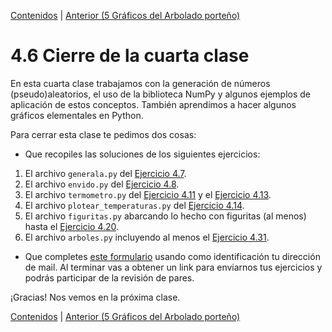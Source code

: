 [Contenidos](../Contenidos.md) \| [Anterior (5 Gráficos del Arbolado porteño)](07_Arboles3_plt.md)

# 4.6 Cierre de la cuarta clase

En esta cuarta clase trabajamos con la generación de números (pseudo)aleatorios, el uso de la biblioteca NumPy y algunos ejemplos de aplicación de estos conceptos. También aprendimos a hacer algunos gráficos elementales en Python.

Para cerrar esta clase te pedimos dos cosas:
* Que recopiles las soluciones de los siguientes ejercicios:

 1. El archivo `generala.py` del [Ejercicio 4.7](../04_Random_Plt_Dbg/02_Random.md#ejercicio-47-generala-no-necesariamente-servida).
 2. El archivo `envido.py` del [Ejercicio 4.8](../04_Random_Plt_Dbg/02_Random.md#ejercicio-48-envido).
 2. El archivo `termometro.py` del [Ejercicio 4.11](../04_Random_Plt_Dbg/02_Random.md#ejercicio-411-gaussiana) y el [Ejercicio 4.13](../04_Random_Plt_Dbg/03_NumPy_Arrays.md#ejercicio-413-guardar-temperaturas).
 3. El archivo `plotear_temperaturas.py` del [Ejercicio 4.14](../04_Random_Plt_Dbg/03_NumPy_Arrays.md#ejercicio-414-empezando-a-plotear).
 4. El archivo `figuritas.py` abarcando lo hecho con figuritas (al menos) hasta el [Ejercicio 4.20](../04_Random_Plt_Dbg/04_Figuritas.md#ejercicio-420).
 5. El archivo `arboles.py` incluyendo al menos el [Ejercicio 4.31](../04_Random_Plt_Dbg/07_Arboles3_plt.md#ejercicio-431-scatterplot-diámetro-vs-alto-de-jacarandás).

* Que completes [este formulario](https://docs.google.com/forms/d/1HX--FgwcYV1PJ6-UhXhaSUbrFSLsR0tpUnf_A1YLyVE) usando como identificación tu dirección de mail.  Al terminar vas a obtener un link para enviarnos tus ejercicios y podrás participar de la revisión de pares.

¡Gracias! Nos vemos en la próxima clase.

[Contenidos](../Contenidos.md) \| [Anterior (5 Gráficos del Arbolado porteño)](07_Arboles3_plt.md)

